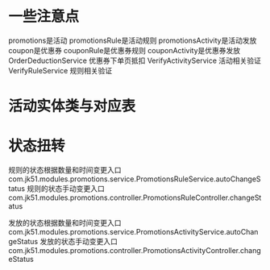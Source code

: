 # 一些注意点
promotions是活动
promotionsRule是活动规则
promotionsActivity是活动发放
coupon是优惠券
couponRule是优惠券规则
couponActivity是优惠券发放
OrderDeductionService 优惠券下单页抵扣
VerifyActivityService 活动相关验证
VerifyRuleService 规则相关验证

# 活动实体类与对应表

# 状态扭转
规则的状态根据数量和时间变更入口 com.jk51.modules.promotions.service.PromotionsRuleService.autoChangeStatus
规则的状态手动变更入口 com.jk51.modules.promotions.controller.PromotionsRuleController.changeStatus

发放的状态根据数量和时间变更入口 com.jk51.modules.promotions.service.PromotionsActivityService.autoChangeStatus
发放的状态手动变更入口 com.jk51.modules.promotions.controller.PromotionsActivityController.changeStatus
